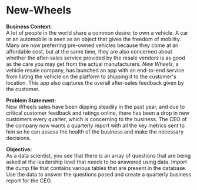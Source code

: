 # New-Wheels

**Business Context:**<br />
A lot of people in the world share a common desire: to own a vehicle. A car or an automobile is seen as an object that gives the freedom of mobility. Many are now preferring pre-owned vehicles because they come at an affordable cost, but at the same time, they are also concerned about whether the after-sales service provided by the resale vendors is as good as the care you may get from the actual manufacturers. *New Wheels*, a vehicle resale company, has launched an app with an end-to-end service from listing the vehicle on the platform to shipping it to the customer's location. This app also captures the overall after-sales feedback given by the customer.

**Problem Statement:**<br />
New Wheels sales have been dipping steadily in the past year, and due to critical customer feedback and ratings online, there has been a drop in new customers every quarter, which is concerning to the business. The CEO of the company now wants a quarterly report with all the key metrics sent to him so he can assess the health of the business and make the necessary decisions.

**Objective:**<br />
As a data scientist, you see that there is an array of questions that are being asked at the leadership level that needs to be answered using data. Import the dump file that contains various tables that are present in the database. Use the data to answer the questions posed and create a quarterly business report for the CEO.
